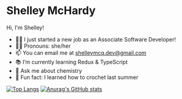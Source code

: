 # Shelley McHardy

Hi, I'm Shelley! 

- 👷‍♀️ I just started a new job as an Associate Software Developer!
- 👩‍🦰 Pronouns: she/her
- 📫 You can email me at shelleymcq.dev@gmail.com
- 📚 I’m currently learning Redux & TypeScript
- 🧪 Ask me about chemistry
- 🧶 Fun fact: I learned how to crochet last summer


[![Top Langs](https://github-readme-stats.vercel.app/api/top-langs/?username=shelleymcq)](https://github.com/anuraghazra/github-readme-stats)
[![Anurag's GitHub stats](https://github-readme-stats.vercel.app/api?username=shelleymcq)](https://github.com/anuraghazra/github-readme-stats)



